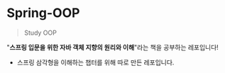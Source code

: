 # Spring-OOP
> Study OOP

"**스프링 입문을 위한 자바 객체 지향의 원리와 이해**"라는 책을 공부하는 레포입니다!
* 스프링 삼각형을 이해하는 챕터를 위해 따로 만든 레포입니다.
